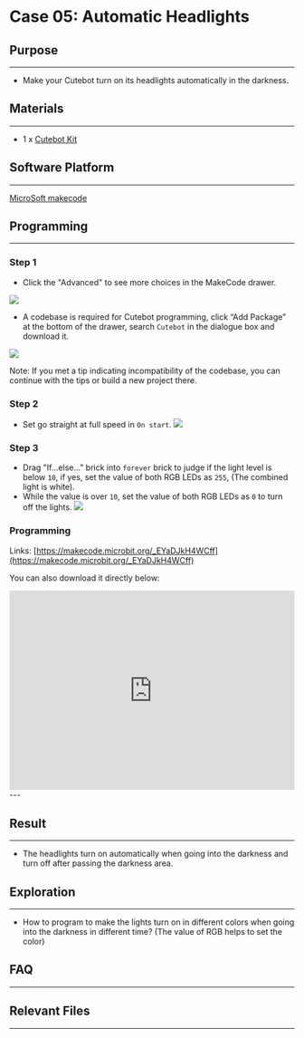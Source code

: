 # Case 05: Automatic Headlights

## Purpose
---
- Make your Cutebot turn on its headlights automatically in the darkness. 

## Materials 
---
- 1 x [Cutebot Kit](https://www.elecfreaks.com/store/cute-bot.html)

## Software Platform 
---
[MicroSoft makecode](https://makecode.microbit.org/#)

## Programming
---
### Step 1
- Click the "Advanced" to see more choices in the MakeCode drawer.

![](https://raw.githubusercontent.com/elecfreaks/learn-cn/master/microbitKit/smart_cutebot/images/cutebot-pk-1.png)

- A codebase is required for Cutebot programming, click “Add Package” at the bottom of the drawer, search `Cutebot` in the dialogue box and download it.

![](https://raw.githubusercontent.com/elecfreaks/learn-cn/master/microbitKit/smart_cutebot/images/cutebot-pk-11.png)

Note: If you met a tip indicating incompatibility of the codebase, you can continue with the tips or build a new project there.

### Step 2

- Set go straight at full speed in `On start`. 
![](https://raw.githubusercontent.com/elecfreaks/learn-cn/master/microbitKit/smart_cutebot/images/case_05_01.png)

### Step 3

- Drag "If...else..." brick into `forever` brick to judge if the light level is below `10`, if yes, set the value of both RGB LEDs as `255`, (The combined light is white). 
- While the value is over `10`, set the value of both RGB LEDs as `0` to turn off the lights.
![](https://raw.githubusercontent.com/elecfreaks/learn-cn/master/microbitKit/smart_cutebot/images/case_05_02.png)


### Programming

Links: [https://makecode.microbit.org/_EYaDJkH4WCff](https://makecode.microbit.org/_EYaDJkH4WCff)

You can also download it directly below:

<div style="position:relative;height:0;padding-bottom:70%;overflow:hidden;">
<iframe style="position:absolute;top:0;left:0;width:100%;height:100%;" src="https://makecode.microbit.org/#pub:https://makecode.microbit.org/_EYaDJkH4WCff" frameborder="0" sandbox="allow-popups allow-forms allow-scripts allow-same-origin">
</iframe>
</div>  
---

## Result
---
- The headlights turn on automatically  when going into the darkness and turn off after passing the darkness area.

## Exploration
---
- How to program to make the lights turn on in different colors when going into the darkness in different time? (The value of RGB helps to set the color)

## FAQ

------

## Relevant Files

---